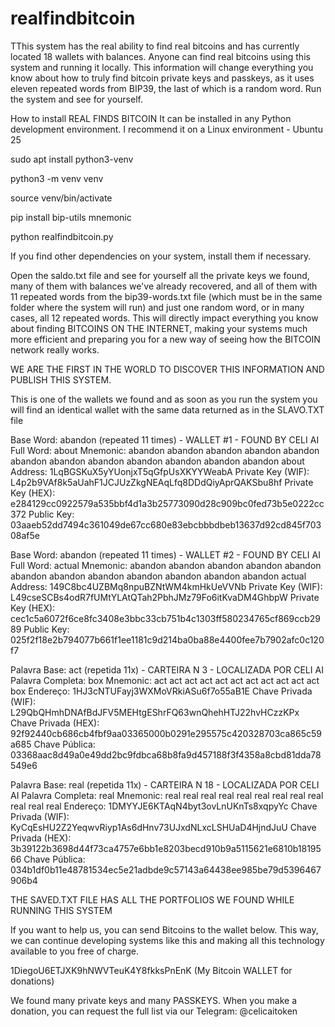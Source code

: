 # realfindbitcoin
TThis system has the real ability to find real bitcoins and has currently located 18 wallets with balances. Anyone can find real bitcoins using this system and running it locally. 
This information will change everything you know about how to truly find bitcoin private keys and passkeys, as it uses eleven repeated words from BIP39, the last of which is a random word. Run the system and see for yourself.

How to install REAL FINDS BITCOIN
It can be installed in any Python development environment. I recommend it on a Linux environment - Ubuntu 25


sudo apt install python3-venv

python3 -m venv venv

source venv/bin/activate

pip install bip-utils mnemonic

python realfindbitcoin.py


If you find other dependencies on your system, install them if necessary.

Open the saldo.txt file and see for yourself all the private keys we found, many of them with balances we've already recovered, and all of them with 11 repeated words from the bip39-words.txt file (which must be in the same folder where the system will run) and just one random word, or in many cases, all 12 repeated words. This will directly impact everything you know about finding BITCOINS ON THE INTERNET, making your systems much more efficient and preparing you for a new way of seeing how the BITCOIN network really works.

WE ARE THE FIRST IN THE WORLD TO DISCOVER THIS INFORMATION AND PUBLISH THIS SYSTEM.

This is one of the wallets we found and as soon as you run the system you will find an identical wallet with the same data returned as in the SLAVO.TXT file

Base Word: abandon (repeated 11 times) - WALLET #1 - FOUND BY CELI AI
Full Word: about
Mnemonic: abandon abandon abandon abandon abandon abandon abandon abandon abandon abandon abandon abandon about
Address: 1LqBGSKuX5yYUonjxT5qGfpUsXKYYWeabA
Private Key (WIF): L4p2b9VAf8k5aUahF1JCJUzZkgNEAqLfq8DDdQiyAprQAKSbu8hf
Private Key (HEX): e284129cc0922579a535bbf4d1a3b25773090d28c909bc0fed73b5e0222cc372
Public Key: 03aaeb52dd7494c361049de67cc680e83ebcbbbdbeb13637d92cd845f70308af5e

Base Word: abandon (repeated 11 times) - WALLET #2 - FOUND BY CELI AI
Full Word: actual
Mnemonic: abandon abandon abandon abandon abandon abandon abandon abandon abandon abandon abandon abandon actual
Address: 149C8bc4UZBMq8npuBZNtWM4kmHkUeVVNb
Private Key (WIF): L49cseSCBs4odR7fUMtYLAtQTah2PbhJMz79Fo6itKvaDM4GhbpW
Private Key (HEX): cec1c5a6072f6ce8fc3408e3bbc33cb751b4c1303ff580234765cf869ccb2989
Public Key: 025f2f18e2b794077b661f1ee1181c9d214ba0ba88e4400fee7b7902afc0c120f7

Palavra Base: act (repetida 11x) - CARTEIRA N 3 - LOCALIZADA POR CELI AI
Palavra Completa: box
Mnemonic: act act act act act act act act act act act box
Endereço: 1HJ3cNTUFayj3WXMoVRkiASu6f7o55aB1E
Chave Privada (WIF): L29QbQHmhDNAfBdJFV5MEHtgEShrFQ63wnQhehHTJ22hvHCzzKPx
Chave Privada (HEX): 92f92440cb686cb4fbf9aa03365000b0291e295575c420328703ca865c59a685
Chave Pública: 03368aac8d49a0e49dd2bc9fdbca68b8fa9d457188f3f4358a8cbd81dda78549e6

Palavra Base: real (repetida 11x) - CARTEIRA N 18 - LOCALIZADA POR CELI AI
Palavra Completa: real
Mnemonic: real real real real real real real real real real real real
Endereço: 1DMYYJE6KTAqN4byt3ovLnUKnTs8xqpyYc
Chave Privada (WIF): KyCqEsHU2Z2YeqwvRiyp1As6dHnv73UJxdNLxcLSHUaD4HjndJuU
Chave Privada (HEX): 3b39122b3698d44f73ca4757e6bb1e8203becd910b9a5115621e6810b1819566
Chave Pública: 034b1df0b11e48781534ec5e21adbde9c57143a64438ee985be79d5396467906b4


THE SAVED.TXT FILE HAS ALL THE PORTFOLIOS WE FOUND WHILE RUNNING THIS SYSTEM

If you want to help us, you can send Bitcoins to the wallet below. This way, we can continue developing systems like this and making all this technology available to you free of charge.

1DiegoU6ETJXK9hNWVTeuK4Y8fkksPnEnK (My Bitcoin WALLET for donations)

We found many private keys and many PASSKEYS. When you make a donation, you can request the full list via our Telegram: @celicaitoken
